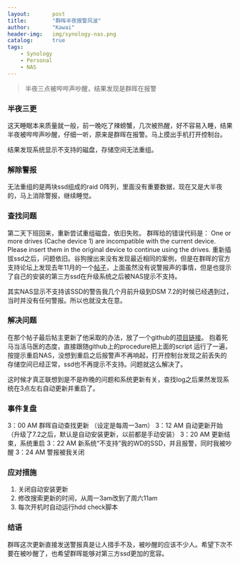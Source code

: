 ```yaml
---
layout:       post
title:        "群晖半夜报警风波"
author:       "Kawai"
header-img:   img/synology-nas.png
catalog:      true
tags:
    - Synology
    - Personal
    - NAS
---
```


> 半夜三点被哔哔声吵醒，结果发现是群晖在报警

### 半夜三更
这天睡眠本来质量就一般，前一晚吃了辣螃蟹，几次被热醒，好不容易入睡，结果半夜被哔哔声吵醒，仔细一听，原来是群晖在报警。马上摸出手机打开控制台。

结果发现系统显示不支持的磁盘，存储空间无法重组。

### 解除警报
无法重组的是两块ssd组成的raid 0阵列，里面没有重要数据，现在又是大半夜的，马上消除警报，继续睡觉。

### 查找问题
第二天下班回来，重新尝试重组磁盘，依旧失败。
群晖给的错误代码是：
One or more drives (Cache device 1) are incompatible with the current device. Please insert them in the original device to continue using the drives.
重新插拔ssd之后，问题依旧。谷狗搜出来没有发现最近相同的案例，但是在群晖的官方支持论坛上发现去年11月的一个[帖子](https://community.synology.com/enu/forum/1/post/190402)，上面虽然没有说警报声的事情，但是也提示了自己的安装的第三方ssd在升级系统之后被NAS提示不支持。

其实NAS显示不支持该SSD的警告我几个月前升级到DSM 7.2的时候已经遇到过， 当时并没有任何警报。所以也就没太在意。

### 解决问题
在那个帖子最后帖主更新了他采取的办法，放了一个github的[项目链接](https://github.com/007revad/Synology_HDD_db)。
抱着死马当活马医的态度，直接跟随github上的procedure把上面的script 运行了一遍，按提示重启NAS，没想到重启之后报警声不再响起，打开控制台发现之前丢失的存储空间已经正常，ssd也不再提示不支持。问题就这么解决了。

这时候才真正联想到是不是昨晚的问题和系统更新有关，查找log之后果然发现系统在3点左右自动更新并重启了。

### 事件复盘
3：00 AM 群晖自动查找更新 （设定是每周一3am）
3：12 AM 自动更新开始 （升级了7.2之后，默认是自动安装更新，以前都是手动安装）
3：20 AM 更新结束，系统重启
3：22 AM 新系统“不支持”我的WD的SSD，并且报警，同时我被吵醒
3：24 AM 警报被我关闭

### 应对措施
1. 关闭自动安装更新
2. 修改搜索更新的时间，从周一3am改到了周六11am
3. 每次开机时自动运行hdd check脚本   

### 结语
群晖这次更新直接发送警报真是让人措手不及，被吵醒的应该不少人。希望下次不要在被吵醒了，也希望群晖能够对第三方ssd更加的宽容。



